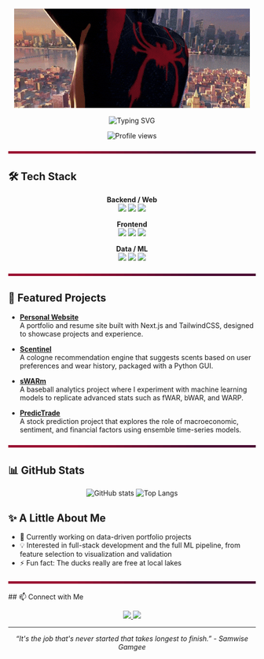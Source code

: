 <p align="center">
  <img src="https://github.com/NairSiddharth/NairSiddharth/blob/main/assets/spiderverse.gif" alt="Banner" />
</p>

<p align="center">
  <img src="https://readme-typing-svg.demolab.com?font=Fira+Code&weight=600&pause=1000&color=C31432&center=true&vCenter=true&width=700&lines=Just+a+chill+dude+who+loves+to+code;Building+full-stack+applications+in+my+free+time;Doing+data+analysis+to+justify+my+hobbies" alt="Typing SVG" />
</p>

<p align="center">
  <img src="https://counter.kuber.studio/NairSiddharth/dark/count.svg" alt="Profile views"/>
</p>

<p align="center">
  <img src="https://raw.githubusercontent.com/NairSiddharth/NairSiddharth/main/assets/witching-hour-divider.svg" width="100%" height="5px" />
</p>

## 🛠️ Tech Stack
<p align="center">
  <b>Backend / Web</b><br>
  <a href="https://nextjs.org/"><img src="https://img.shields.io/badge/Next.js-240b36?style=for-the-badge&logo=nextdotjs&logoColor=white" /></a>
  <a href="https://nodejs.org/"><img src="https://img.shields.io/badge/Node.js-c31432?style=for-the-badge&logo=node.js&logoColor=white" /></a>
  <a href="https://www.typescriptlang.org/"><img src="https://img.shields.io/badge/TypeScript-240b36?style=for-the-badge&logo=typescript&logoColor=white" /></a>
</p>

<p align="center">
  <b>Frontend</b><br>
  <a href="https://ui.shadcn.com/"><img src="https://img.shields.io/badge/ShadCN_UI-c31432?style=for-the-badge&logo=radixui&logoColor=white" /></a>
  <a href="https://tailwindcss.com/"><img src="https://img.shields.io/badge/Tailwind_CSS-240b36?style=for-the-badge&logo=tailwind-css&logoColor=white" /></a>
  <a href="https://react.dev/"><img src="https://img.shields.io/badge/React-c31432?style=for-the-badge&logo=react&logoColor=white" /></a>
</p>

<p align="center">
  <b>Data / ML</b><br>
  <a href="https://www.python.org/"><img src="https://img.shields.io/badge/Python-240b36?style=for-the-badge&logo=python&logoColor=white" /></a>
  <a href="https://keras.io/"><img src="https://img.shields.io/badge/Keras-c31432?style=for-the-badge&logo=keras&logoColor=white" /></a>
  <a href="https://scikit-learn.org/"><img src="https://img.shields.io/badge/scikit--learn-240b36?style=for-the-badge&logo=scikitlearn&logoColor=white" /></a>
</p>

<p align="center">
  <img src="https://raw.githubusercontent.com/NairSiddharth/NairSiddharth/main/assets/witching-hour-divider.svg" width="100%" height="5px" />
</p>

## 🚀 Featured Projects
- [**Personal Website**](https://github.com/NairSiddharth/Personal-Website)  
  A portfolio and resume site built with Next.js and TailwindCSS, designed to showcase projects and experience.

- [**Scentinel**](https://github.com/NairSiddharth/Scentinel)  
  A cologne recommendation engine that suggests scents based on user preferences and wear history, packaged with a Python GUI.

- [**sWARm**](https://github.com/NairSiddharth/sWARm)  
  A baseball analytics project where I experiment with machine learning models to replicate advanced stats such as fWAR, bWAR, and WARP.

- [**PredicTrade**](https://github.com/NairSiddharth/PredicTrade)  
  A stock prediction project that explores the role of macroeconomic, sentiment, and financial factors using ensemble time-series models.

<p align="center">
  <img src="https://raw.githubusercontent.com/NairSiddharth/NairSiddharth/main/assets/witching-hour-divider.svg" width="100%" height="5px" />
</p>

## 📊 GitHub Stats
<p align="center">
  <img src="https://github-readme-stats.vercel.app/api?username=NairSiddharth&show_icons=true&hide_title=true&hide_border=false&count_private=true&bg_color=240b36&text_color=ffffff&icon_color=c31432&title_color=c31432" alt="GitHub stats"/>
  <img src="https://github-readme-stats.vercel.app/api/top-langs/?username=NairSiddharth&layout=compact&langs_count=6&hide_title=true&hide_border=false&bg_color=240b36&text_color=ffffff&icon_color=c31432" alt="Top Langs"/>
</p>



## ✨ A Little About Me

- 🔭 Currently working on data-driven portfolio projects  
- 💡 Interested in full-stack development and the full ML pipeline, from feature selection to visualization and validation  
- ⚡ Fun fact: The ducks really are free at local lakes  

<p align="center">
  <img src="https://raw.githubusercontent.com/NairSiddharth/NairSiddharth/main/assets/witching-hour-divider.svg" width="100%" height="5px" />
</p>
## 📫 Connect with Me
<p align="center">
  <a href="https://www.linkedin.com/in/siddharthnair01">
    <img src="https://img.shields.io/badge/LinkedIn-c31432?style=for-the-badge&logo=linkedin&logoColor=white" />
  </a>
  <a href="https://github.com/NairSiddharth">
    <img src="https://img.shields.io/badge/GitHub-240b36?style=for-the-badge&logo=github&logoColor=white" />
  </a>
</p>

---

<p align="center">
  <i>“It's the job that's never started that takes longest to finish.” - Samwise Gamgee</i>
</p>
